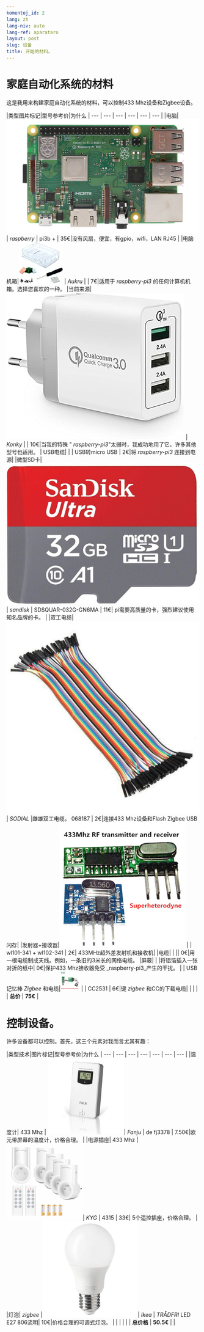 ```yaml
---
komentoj_id: 2
lang: zh
lang-niv: auto
lang-ref: aparataro
layout: post
slug: 设备
title: 开始的材料。
---
```

   
# 家庭自动化系统的材料

这是我用来构建家庭自动化系统的材料，可以控制433 Mhz设备和Zigbee设备。

|类型图片标记|型号参考价|为什么
| --- | --- | --- | --- | --- | --- | 
|电脑|![](/public/pi.jpg) | _raspberry_ | pi3b + | 35€|没有风扇，便宜，有gpio，wifi，LAN RJ45 |
|电脑机箱|![](/public/loĝejo.jpg) | _Aukru_ | | 7€|适用于 _raspberry-pi3_ 的任何计算机机箱。选择您喜欢的一种。
|当前来源|![](/public/elektroprovizo.jpg) | _Konky_ | | 10€|当我的特殊 " _raspberry-pi3_"太弱时，我成功地用了它。许多其他型号也适用。
| USB电缆| | | USB转micro USB | 2€|将 _raspberry-pi3_ 连接到电源|
|微型SD卡|![](/public/SD.jpg) | _sandisk_ | SDSQUAR-032G-GN6MA | 11€| pi需要高质量的卡，强烈建议使用知名品牌的卡。 |
|双工电缆|![](/public/dupont.jpg) | _SODIAL_ |雌雄双工电缆。 068187 | 2€|连接433 Mhz设备和Flash Zigbee USB闪存|
|发射器+接收器|![](/public/dissendilo-ricevilo-433Mhz.jpg) | | wl101-341 + wl102-341 | 2€| 433MHz超外差发射机和接收机|
|电缆| | || 0€|用一根电缆制成天线。例如，一条旧的3米长的网络电缆。
|屏蔽| | |将铝箔插入一张对折的纸中| 0€|保护433 Mhz接收器免受 _raspberry-pi3_产生的干扰。 |
| USB记忆棒 _Zigbee_ 和电缆|![](/public/cc2531+kablo.jpg) | | CC2531 | 6€|键 _zigbee_ 和CC的下载电缆|
| | | | **总价** | **75€** | 



# 控制设备。

许多设备都可以控制。首先，这三个元素对我而言尤其有趣：

|类型技术|图片标记|型号参考价|为什么
| --- | --- | --- | --- | --- | --- | --- |
|温度计| 433 Mhz | ![](/public/fanju.jpeg)| _Fanju_ | de fj3378 | 7.50€|欧元带屏幕的温度计，价格合理。 |
|电源插座| 433 Mhz |![](/public/KYG.jpg)| _KYG_ | 4315 | 33€| 5个遥控插座，价格合理。 |
|灯泡| _zigbee_ |![](/public/tradfri.jpg)| _Ikea_ | _TRÅDFRI_ LED E27 806流明| 10€|价格合理的可调式灯泡。 |
| | | | | **总价格** | **50.5€** | |

